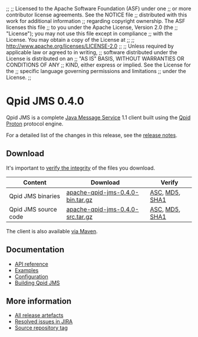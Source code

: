 ;;
;; Licensed to the Apache Software Foundation (ASF) under one
;; or more contributor license agreements.  See the NOTICE file
;; distributed with this work for additional information
;; regarding copyright ownership.  The ASF licenses this file
;; to you under the Apache License, Version 2.0 (the
;; "License"); you may not use this file except in compliance
;; with the License.  You may obtain a copy of the License at
;; 
;;   http://www.apache.org/licenses/LICENSE-2.0
;; 
;; Unless required by applicable law or agreed to in writing,
;; software distributed under the License is distributed on an
;; "AS IS" BASIS, WITHOUT WARRANTIES OR CONDITIONS OF ANY
;; KIND, either express or implied.  See the License for the
;; specific language governing permissions and limitations
;; under the License.
;;

<script type="text/javascript">
  _deferredFunctions.push(function() {
      if ("0.4.0" === "{{current_jms_release}}") {
          _modifyCurrentReleaseLinks();
      }
  });
</script>

# Qpid JMS 0.4.0

Qpid JMS is a complete [Java Message Service][jms] 1.1 client built
using the [Qpid Proton]({{site_url}}/proton/index.html) protocol engine.

For a detailed list of the changes in this release, see the [release
notes](release-notes.html).

[jms]: http://en.wikipedia.org/wiki/Java_Message_Service

## Download

It's important to [verify the
integrity]({{site_url}}/download.html#verify-what-you-download) of the
files you download.

| Content | Download | Verify |
| ------- | -------- | ------ |
| Qpid JMS binaries | [apache-qpid-jms-0.4.0-bin.tar.gz](http://archive.apache.org/dist/qpid/jms/0.4.0/apache-qpid-jms-0.4.0-bin.tar.gz) | [ASC](https://archive.apache.org/dist/qpid/jms/0.4.0/apache-qpid-jms-0.4.0-bin.tar.gz.asc), [MD5](https://archive.apache.org/dist/qpid/jms/0.4.0/apache-qpid-jms-0.4.0-bin.tar.gz.md5), [SHA1](https://archive.apache.org/dist/qpid/jms/0.4.0/apache-qpid-jms-0.4.0-bin.tar.gz.sha1) |
| Qpid JMS source code | [apache-qpid-jms-0.4.0-src.tar.gz](http://archive.apache.org/dist/qpid/jms/0.4.0/apache-qpid-jms-0.4.0-src.tar.gz) | [ASC](https://archive.apache.org/dist/qpid/jms/0.4.0/apache-qpid-jms-0.4.0-src.tar.gz.asc), [MD5](https://archive.apache.org/dist/qpid/jms/0.4.0/apache-qpid-jms-0.4.0-src.tar.gz.md5), [SHA1](https://archive.apache.org/dist/qpid/jms/0.4.0/apache-qpid-jms-0.4.0-src.tar.gz.sha1) |

The client is also available [via Maven]({{site_url}}/maven.html).
## Documentation

<div class="two-column" markdown="1">

 - [API reference](http://docs.oracle.com/javaee/1.4/api/javax/jms/package-summary.html)
 - [Examples](https://github.com/apache/qpid-jms/tree/0.4.0/qpid-jms-examples)
 - [Configuration](docs/index.html)
 - [Building Qpid JMS](building.html)

</div>

## More information

 - [All release artefacts](http://archive.apache.org/dist/qpid/jms/0.4.0)
 - [Resolved issues in JIRA](https://issues.apache.org/jira/issues/?jql=project+%3D+QPIDJMS+AND+fixVersion+%3D+%270.4.0%27+ORDER+BY+priority+DESC)
 - [Source repository tag](https://git-wip-us.apache.org/repos/asf/qpid-jms.git/tree/refs/tags/0.4.0)